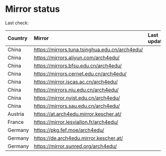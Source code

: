 <script src="./time.js"></script>
# Mirror status
Last check: <script type="text/javascript">localize(1742764779.5175586);</script>

|Country|Mirror|Last update|
|:------|:-----|:----------|
|China|https://mirrors.tuna.tsinghua.edu.cn/arch4edu/|<script type="text/javascript">localize(1742711977);</script>|
|China|https://mirrors.aliyun.com/arch4edu/|<script type="text/javascript">localize(1742711977);</script>|
|China|https://mirrors.bfsu.edu.cn/arch4edu/|<script type="text/javascript">localize(1742711977);</script>|
|China|https://mirrors.cernet.edu.cn/arch4edu/|<script type="text/javascript">localize(1742711977);</script>|
|China|https://mirror.iscas.ac.cn/arch4edu/|<script type="text/javascript">localize(1742711977);</script>|
|China|https://mirrors.nju.edu.cn/arch4edu/|<script type="text/javascript">localize(1742711977);</script>|
|China|https://mirror.nyist.edu.cn/arch4edu/|<script type="text/javascript">localize(1742711977);</script>|
|China|https://mirrors.sau.edu.cn/arch4edu/|<script type="text/javascript">localize(1731653531);</script>|
|Austria|https://at.arch4edu.mirror.kescher.at/|<script type="text/javascript">localize(1742711977);</script>|
|France|https://mirror.lesviallon.fr/arch4edu/|<script type="text/javascript">localize(1742711977);</script>|
|Germany|https://pkg.fef.moe/arch4edu/|<script type="text/javascript">localize(1742711977);</script>|
|Germany|https://de.arch4edu.mirror.kescher.at/|<script type="text/javascript">localize(1742711977);</script>|
|Germany|https://mirror.sunred.org/arch4edu/|<script type="text/javascript">localize(1742711977);</script>|

<script src="./tablefilter/tablefilter.js"></script>
<script src="./table.js"></script>